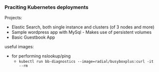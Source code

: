 ### Praciting Kubernetes deployments
Projects:
 - Elastic Search, both single instance and clusters (of 3 nodes and more)
 - Sample wordpress app with MySql - Makes use of persistent volumes
 - Basic Guestbook App

 
useful images:
 - for performing nslookup/ping
   - `kubectl run bb-diagnostics --image=radial/busyboxplus:curl -it --rm`